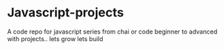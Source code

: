 # Javascript-projects
A code repo for javascript series from chai or code
beginner to advanced 
with projects..
lets grow
lets build 
